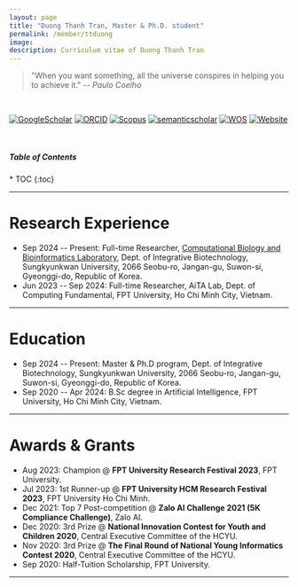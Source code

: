 ```yaml
---
layout: page
title: "Duong Thanh Tran, Master & Ph.D. student"
permalink: /member/ttduong
image: 
description: Curriculum vitae of Duong Thanh Tran
---
```


> "When you want something, all the universe conspires in helping you to achieve it." -- *Paulo Coelho*

<br>

[![GoogleScholar](https://img.shields.io/badge/Google%20Scholar-4285F4?style=flat-square&logo=Google+Scholar&logoColor=white)](https://scholar.google.com/citations?user=kz_chQ4AAAAJ) 
[![ORCID](https://img.shields.io/badge/ORCID-A6CE39?style=flat-square&logo=ORCID&logoColor=white)](https://orcid.org/0009-0003-5096-8167) 
[![Scopus](https://img.shields.io/badge/Scopus%20Author%20ID-E9711C?style=flat-square&logo=Scopus&logoColor=white)](https://www.scopus.com/authid/detail.uri?authorId=58875330400) 
[![semanticscholar](https://img.shields.io/badge/Semantic%20Scholar-336699?style=flat-square&logo=semantic+scholar&logoColor=white)](https://www.semanticscholar.org/author/Duong-Thanh-Tran/2280934538)
[![WOS](https://img.shields.io/badge/Web%20of%20Science-black?style=flat-square&logo=Clarivate&logoColor=white)](https://www.webofscience.com/wos/author/record/KIG-2009-2024) 
[![Website](https://img.shields.io/badge/-Personal%20Page-0C2E86?style=flat-square&logo=%2Fe%2F&logoColor=FFFFFF)](https://duongttr.github.io/)

<br>

<h5>Table of Contents</h5>
* TOC
{:toc}

***

Research Experience
============
* Sep 2024 -- Present: Full-time Researcher, [Computational Biology and Bioinformatics Laboratory](https://balalab-skku.org/), Dept. of Integrative Biotechnology, Sungkyunkwan University, 2066 Seobu-ro, Jangan-gu, Suwon-si, Gyeonggi-do, Republic of Korea.
* Jun 2023 -- Sep 2024: Full-time Researcher, AiTA Lab, Dept. of Computing Fundamental, FPT University, Ho Chi Minh City, Vietnam.

***

Education
============
* Sep 2024 -- Present: Master & Ph.D program, Dept. of Integrative Biotechnology, Sungkyunkwan University, 2066 Seobu-ro, Jangan-gu, Suwon-si, Gyeonggi-do, Republic of Korea.
* Sep 2020 -- Apr 2024: B.Sc degree in Artificial Intelligence, FPT University, Ho Chi Minh City, Vietnam.

***

Awards & Grants
============
* Aug 2023: Champion @ **FPT University Research Festival 2023**, FPT University.
* Jul 2023: 1st Runner-up @ **FPT University HCM Research Festival 2023**, FPT University Ho Chi Minh.
* Dec 2021: Top 7 Post-competition @ **Zalo AI Challenge 2021 (5K Compliance Challenge)**, Zalo AI.
* Dec 2020: 3rd Prize @ **National Innovation Contest for Youth and Children 2020**, Central Executive Committee of the HCYU.
* Nov 2020: 3rd Prize @ **The Final Round of National Young Informatics Contest 2020**, Central Executive Committee of the HCYU.
* Sep 2020: Half-Tuition Scholarship, FPT University.
***

